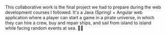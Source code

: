 This collaborative work is the final project we had to prepare during the web development courses I followed. 
It's a Java (Spring) + Angular web application where a player can start a game in a pirate universe, in which they can hire a crew, buy and repair ships, and sail from island to island while facing random events at sea. 🏴‍☠️
